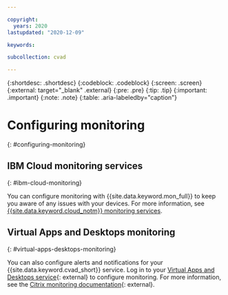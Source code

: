 ```yaml
---

copyright:
  years: 2020
lastupdated: "2020-12-09"

keywords: 

subcollection: cvad

---
```


{:shortdesc: .shortdesc}
{:codeblock: .codeblock}
{:screen: .screen}
{:external: target="_blank" .external}
{:pre: .pre}
{:tip: .tip}
{:important: .important}
{:note: .note}
{:table: .aria-labeledby="caption"}

# Configuring monitoring
{: #configuring-monitoring}

## IBM Cloud monitoring services
{: #ibm-cloud-monitoring}

You can configure monitoring with {{site.data.keyword.mon_full}} to keep you aware of any issues with your devices. For more information, see [{{site.data.keyword.cloud_notm}} monitoring services](/docs/cloud-infrastructure?topic=cloud-infrastructure-monitoring).

## Virtual Apps and Desktops monitoring
{: #virtual-apps-desktops-monitoring}

You can also configure alerts and notifications for your {{site.data.keyword.cvad_short}} service. Log in to your [Virtual Apps and Desktops service](https://xenapp.cloud.com/monitor){: external} to configure monitoring. For more information, see the [Citrix monitoring documentation](https://docs.citrix.com/en-us/citrix-virtual-apps-desktops-service/monitor.html){: external}.
